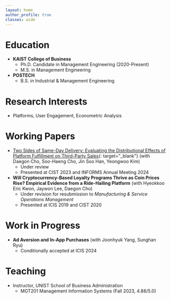 ```yaml
---
layout: home
author_profile: true
classes: wide
---
```

# Education
* **KAIST College of Business**
  - Ph.D. Candidate in Management Engineering (2020-Present)
  - M.S. in Management Engineering
* **POSTECH**
  - B.S. in Industrial & Management Engineering

# Research Interests
* Platforms, User Engagement, Econometric Analysis

# Working Papers
* [Two Sides of Same-Day Delivery: Evaluating the Distributional Effects of Platform Fulfillment on Third-Party Sales](https://papers.ssrn.com/abstract=4854395){: target="_blank"} (with Daegon Cho, Soo-Haeng Cho, Jin Soo Han, Yeongwoo Kim)
  - Under review
  - Presented at CIST 2023 and INFORMS Annual Meeting 2024
* **Will Cryptocurrency-Based Loyalty Programs Thrive as Coin Prices Rise? Empirical Evidence from a Ride-Hailing Platform** (with Hyeokkoo Eric Kwon, Jaywon Lee,  Daegon Cho)
  - Under revision for resubmission to _Manufacturing & Service Operations Management_
  - Presented at ICIS 2019 and CIST 2020

# Work in Progress
* **Ad Aversion and In-App Purchases** (with Joonhyuk Yang, Sunghan Ryu)
  - Conditionally accepted at ICIS 2024

# Teaching
* Instructor, UNIST School of Business Administration
  - MGT201 Management Information Systems (Fall 2023, 4.88/5.0)
